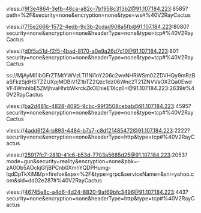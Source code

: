 vless://9f3e4864-3efb-48ca-a82c-7b1958c313b2@91.107.184.223:8585?path=%2F&security=none&encryption=none&type=ws#%40V2RayCactus

vless://715e2666-1572-4edb-9c3b-2cdad908a5fb@91.107.184.223:8080?security=none&encryption=none&headerType=none&type=tcp#%40V2RayCactus

vless://d0f5a51d-f2f5-4bad-8170-a0e9a26d7c10@91.107.184.223:80?security=none&encryption=none&headerType=none&type=tcp#%40V2RayCactus

ss://MjAyMi1ibGFrZTMtYWVzLTI1Ni1nY206c2wvNHRWSm02ZDVHQy9mRzBaSFkzSjdHSTZZUXpjMDBiV1Z1bTZ2Qzc1dz06Wnc2T21ZNVVsOXZQa0EwdVF4WmhlbE5ZMjhvaHhrbWkrckZkOEhieE1Xcz0=@91.107.184.223:2639#%40V2RayCactus

vless://ba2d481c-4828-4095-9cbc-99f3508cebab@91.107.184.223:4595?security=none&encryption=none&headerType=none&type=tcp#%40V2RayCactus

vless://4add6f24-b893-4484-b7a7-c8df21485472@91.107.184.223:2222?security=none&encryption=none&headerType=http&type=tcp#%40V2RayCactus

vless://25917fc7-2810-41c6-b53d-7703a5685d25@91.107.184.223:2053?mode=gun&security=reality&encryption=none&pbk=-zA0Ob5AOckjGfjBPCnb0XmhYQDPHumg-IqdDpTkXiM&fp=firefox&spx=%2F&type=grpc&serviceName=&sni=yahoo.com&sid=dd02e287#%40V2RayCactus

vless://46745e8c-a4d6-4d24-8820-9af69bfc3496@91.107.184.223:443?security=none&encryption=none&headerType=http&type=tcp#%40V2RayCactus
